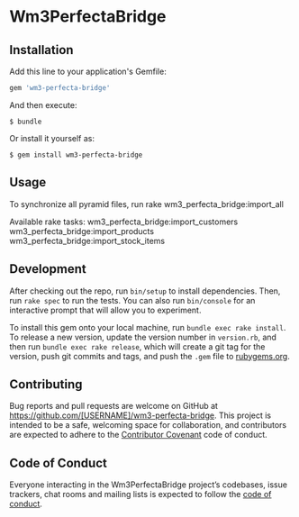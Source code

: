 # Wm3PerfectaBridge

## Installation

Add this line to your application's Gemfile:

```ruby
gem 'wm3-perfecta-bridge'
```

And then execute:

    $ bundle

Or install it yourself as:

    $ gem install wm3-perfecta-bridge

## Usage

To synchronize all pyramid files, run rake wm3_perfecta_bridge:import_all

Available rake tasks:
  wm3_perfecta_bridge:import_customers
  wm3_perfecta_bridge:import_products
  wm3_perfecta_bridge:import_stock_items

## Development

After checking out the repo, run `bin/setup` to install dependencies. Then, run `rake spec` to run the tests. You can also run `bin/console` for an interactive prompt that will allow you to experiment.

To install this gem onto your local machine, run `bundle exec rake install`. To release a new version, update the version number in `version.rb`, and then run `bundle exec rake release`, which will create a git tag for the version, push git commits and tags, and push the `.gem` file to [rubygems.org](https://rubygems.org).

## Contributing

Bug reports and pull requests are welcome on GitHub at https://github.com/[USERNAME]/wm3-perfecta-bridge. This project is intended to be a safe, welcoming space for collaboration, and contributors are expected to adhere to the [Contributor Covenant](http://contributor-covenant.org) code of conduct.


## Code of Conduct

Everyone interacting in the Wm3PerfectaBridge project’s codebases, issue trackers, chat rooms and mailing lists is expected to follow the [code of conduct](https://github.com/[USERNAME]/wm3-perfecta-bridge/blob/master/CODE_OF_CONDUCT.md).
